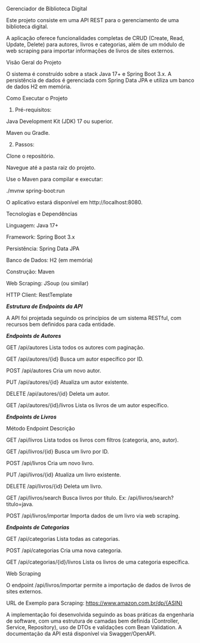 Gerenciador de Biblioteca Digital

Este projeto consiste em uma API REST para o gerenciamento de uma biblioteca digital.

A aplicação oferece funcionalidades completas de CRUD (Create, Read, Update, Delete) para autores, livros e categorias, além de um módulo de web scraping para importar informações de livros de sites externos.

Visão Geral do Projeto

O sistema é construído sobre a stack Java 17+ e Spring Boot 3.x. A persistência de dados é gerenciada com Spring Data JPA e utiliza um banco de dados H2 em memória.

Como Executar o Projeto

1. Pré-requisitos:

Java Development Kit (JDK) 17 ou superior.

Maven ou Gradle.

2. Passos:

Clone o repositório.

Navegue até a pasta raiz do projeto.

Use o Maven para compilar e executar:

./mvnw spring-boot:run

O aplicativo estará disponível em http://localhost:8080.

Tecnologias e Dependências

Linguagem: Java 17+

Framework: Spring Boot 3.x

Persistência: Spring Data JPA

Banco de Dados: H2 (em memória)

Construção: Maven

Web Scraping: JSoup (ou similar)

HTTP Client: RestTemplate

***Estrutura de Endpoints da API***

A API foi projetada seguindo os princípios de um sistema RESTful, com recursos bem definidos para cada entidade.

***Endpoints de Autores***

GET	/api/autores	Lista todos os autores com paginação.

GET	/api/autores/{id}	Busca um autor específico por ID.

POST	/api/autores	Cria um novo autor.

PUT	/api/autores/{id}	Atualiza um autor existente.

DELETE	/api/autores/{id}	Deleta um autor.

GET	/api/autores/{id}/livros	Lista os livros de um autor específico.

***Endpoints de Livros***

Método	Endpoint	Descrição

GET	/api/livros	Lista todos os livros com filtros (categoria, ano, autor).

GET	/api/livros/{id}	Busca um livro por ID.

POST	/api/livros	Cria um novo livro.

PUT	/api/livros/{id}	Atualiza um livro existente.

DELETE	/api/livros/{id}	Deleta um livro.

GET	/api/livros/search	Busca livros por título. Ex: /api/livros/search?titulo=java.

POST	/api/livros/importar	Importa dados de um livro via web scraping.

***Endpoints de Categorias***

GET	/api/categorias	Lista todas as categorias.

POST	/api/categorias	Cria uma nova categoria.

GET	/api/categorias/{id}/livros	Lista os livros de uma categoria específica.

Web Scraping

O endpoint /api/livros/importar permite a importação de dados de livros de sites externos.

URL de Exemplo para Scraping: https://www.amazon.com.br/dp/{ASIN}

A implementação foi desenvolvida seguindo as boas práticas da engenharia de software, com uma estrutura de camadas bem definida (Controller, Service, Repository), uso de DTOs e validações com Bean Validation. A documentação da API está disponível via Swagger/OpenAPI.

